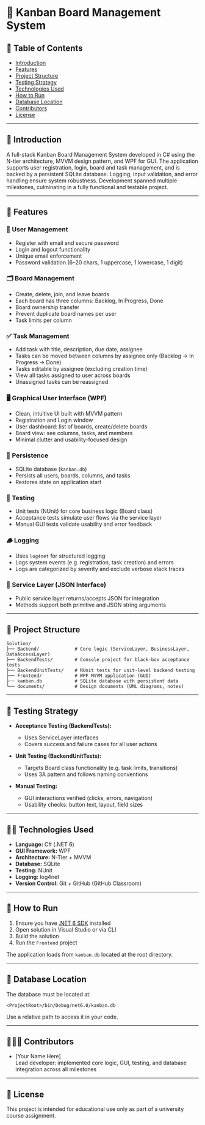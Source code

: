 # 🧱 Kanban Board Management System

## 🧭 Table of Contents

- [Introduction](#-introduction)
- [Features](#-features)
- [Project Structure](#-project-structure)
- [Testing Strategy](#-testing-strategy)
- [Technologies Used](#-technologies-used)
- [How to Run](#-how-to-run)
- [Database Location](#-database-location)
- [Contributors](#-contributors)
- [License](#-license)

---

## 📖 Introduction

A full-stack Kanban Board Management System developed in C# using the N-tier architecture, MVVM design pattern, and WPF for GUI. The application supports user registration, login, board and task management, and is backed by a persistent SQLite database. Logging, input validation, and error handling ensure system robustness. Development spanned multiple milestones, culminating in a fully functional and testable project.

---

## 🧩 Features

### 👤 User Management

- Register with email and secure password
- Login and logout functionality
- Unique email enforcement
- Password validation (6–20 chars, 1 uppercase, 1 lowercase, 1 digit)

### 🗂️ Board Management

- Create, delete, join, and leave boards
- Each board has three columns: Backlog, In Progress, Done
- Board ownership transfer
- Prevent duplicate board names per user
- Task limits per column

### ✅ Task Management

- Add task with title, description, due date, assignee
- Tasks can be moved between columns by assignee only (Backlog → In Progress → Done)
- Tasks editable by assignee (excluding creation time)
- View all tasks assigned to user across boards
- Unassigned tasks can be reassigned

### 🖥️ Graphical User Interface (WPF)

- Clean, intuitive UI built with MVVM pattern
- Registration and Login window
- User dashboard: list of boards, create/delete boards
- Board view: see columns, tasks, and members
- Minimal clutter and usability-focused design

### 💾 Persistence

- SQLite database (`kanban.db`)
- Persists all users, boards, columns, and tasks
- Restores state on application start

### 🧪 Testing

- Unit tests (NUnit) for core business logic (Board class)
- Acceptance tests simulate user flows via the service layer
- Manual GUI tests validate usability and error feedback

### 🪵 Logging

- Uses `log4net` for structured logging
- Logs system events (e.g. registration, task creation) and errors
- Logs are categorized by severity and exclude verbose stack traces

### 🔌 Service Layer (JSON Interface)

- Public service layer returns/accepts JSON for integration
- Methods support both primitive and JSON string arguments

---

## 📂 Project Structure

```
Solution/
├── Backend/             # Core logic (ServiceLayer, BusinessLayer, DataAccessLayer)
├── BackendTests/        # Console project for black-box acceptance tests
├── BackendUnitTests/    # NUnit tests for unit-level backend testing
├── Frontend/            # WPF MVVM application (GUI)
├── kanban.db            # SQLite database with persistent data
└── documents/           # Design documents (UML diagrams, notes)
```

---

## 🧪 Testing Strategy

- **Acceptance Testing (BackendTests):**
  - Uses ServiceLayer interfaces
  - Covers success and failure cases for all user actions

- **Unit Testing (BackendUnitTests):**
  - Targets Board class functionality (e.g. task limits, transitions)
  - Uses 3A pattern and follows naming conventions

- **Manual Testing:**
  - GUI interactions verified (clicks, errors, navigation)
  - Usability checks: button text, layout, field sizes

---

## 🧑‍💻 Technologies Used

- **Language:** C# (.NET 6)
- **GUI Framework:** WPF
- **Architecture:** N-Tier + MVVM
- **Database:** SQLite
- **Testing:** NUnit
- **Logging:** log4net
- **Version Control:** Git + GitHub (GitHub Classroom)

---

## 🚀 How to Run

1. Ensure you have [.NET 6 SDK](https://dotnet.microsoft.com/en-us/download/dotnet/6.0) installed
2. Open solution in Visual Studio or via CLI
3. Build the solution
4. Run the `Frontend` project

The application loads from `kanban.db` located at the root directory.

---

## 📂 Database Location

The database must be located at:

```
<ProjectRoot>/bin/Debug/net6.0/kanban.db
```

Use a relative path to access it in your code.

---

## 🧑‍🤝‍🧑 Contributors

- [Your Name Here]  
  Lead developer: implemented core logic, GUI, testing, and database integration across all milestones

---

## 📄 License

This project is intended for educational use only as part of a university course assignment.
